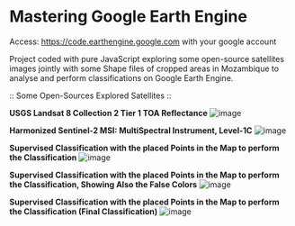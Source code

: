 ﻿# Mastering Google Earth Engine

Access: https://code.earthengine.google.com with your google account

Project coded with pure JavaScript exploring some open-source satellites images jointly with some Shape files of cropped areas in Mozambique to analyse and perform classifications on Google Earth Engine.

:: Some Open-Sources Explored Satellites ::

**USGS Landsat 8 Collection 2 Tier 1 TOA Reflectance**
![image](https://github.com/imildositoe/mastering_google_earth_engine/assets/31238878/6d49ac7b-a3d5-4afd-b041-cde71e5616b3)



**Harmonized Sentinel-2 MSI: MultiSpectral Instrument, Level-1C**
![image](https://github.com/imildositoe/mastering_google_earth_engine/assets/31238878/c2467de7-cf45-4f8b-bf6f-1f30b6145f4d)



**Supervised Classification with the placed Points in the Map to perform the Classification**
![image](https://github.com/imildositoe/mastering_google_earth_engine/assets/31238878/fe5950de-9508-4fd0-92b7-aa80992b07d6)



**Supervised Classification with the placed Points in the Map to perform the Classification, Showing Also the False Colors**
![image](https://github.com/imildositoe/mastering_google_earth_engine/assets/31238878/43466e24-bbd9-44f3-bd95-ca2e0a37245f)


**Supervised Classification with the placed Points in the Map to perform the Classification (Final Classification)**
![image](https://github.com/imildositoe/mastering_google_earth_engine/assets/31238878/97d9b8cd-1dc6-4b09-88c8-63b5a799af25)
